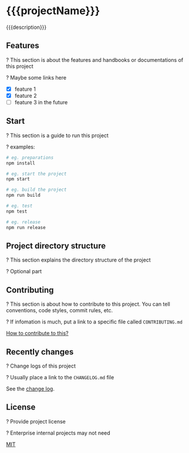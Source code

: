 # {{{projectName}}}

{{{description}}}

## Features

? This section is about the features and handbooks or documentations of this project

? Maybe some links here

- [x] feature 1
- [x] feature 2
- [ ] feature 3 in the future

## Start

? This section is a guide to run this project

? examples:

```sh
# eg. preparations
npm install

# eg. start the project
npm start

# eg. build the project
npm run build

# eg. test
npm test

# eg. release
npm run release
```

## Project directory structure

? This section explains the directory structure of the project

? Optional part

## Contributing

? This section is about how to contribute to this project. You can tell conventions, code styles, commit rules, etc.

? If infomation is much, put a link to a specific file called `CONTRIBUTING.md`

[How to contribute to this?](CONTRIBUTING.md)

## Recently changes

? Change logs of this project

? Usually place a link to the `CHANGELOG.md` file

See the [change log](CHANGELOG.md).

## License

? Provide project license

? Enterprise internal projects may not need

[MIT](LICENSE)
